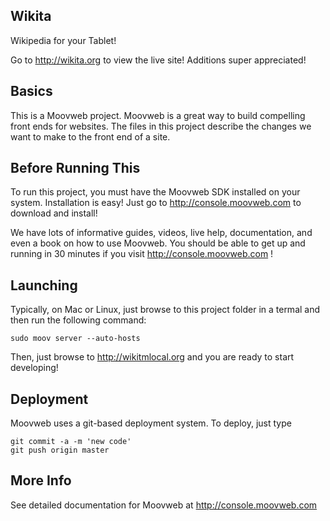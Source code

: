 ## Wikita

Wikipedia for your Tablet!

Go to http://wikita.org to view the live site! Additions super appreciated!

## Basics

This is a Moovweb project. Moovweb is a great way to build compelling
front ends for websites. The files in this project describe the changes
we want to make to the front end of a site.

## Before Running This

To run this project, you must have the Moovweb SDK installed on your
system. Installation is easy! Just go to http://console.moovweb.com to
download and install!

We have lots of informative guides, videos, live help, documentation,
and even a book on how to use Moovweb. You should be able to get up and
running in 30 minutes if you visit http://console.moovweb.com !

## Launching

Typically, on Mac or Linux, just browse to this project folder in
a termal and then run the following command:

    sudo moov server --auto-hosts

Then, just browse to http://wikitmlocal.org and you are ready to
start developing!

## Deployment

Moovweb uses a git-based deployment system. To deploy, just type

    git commit -a -m 'new code'
    git push origin master

## More Info

See detailed documentation for Moovweb at http://console.moovweb.com
